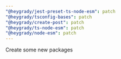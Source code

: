 ```yaml
---
"@heygrady/jest-preset-ts-node-esm": patch
"@heygrady/tsconfig-bases": patch
"@heygrady/create-post": patch
"@heygrady/ts-node-esm": patch
"@heygrady/node-esm": patch
---
```


Create some new packages
